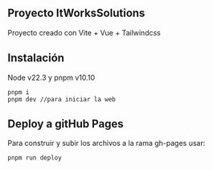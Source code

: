 ## Proyecto ItWorksSolutions
Proyecto creado con Vite + Vue + Tailwindcss

## Instalación
Node v22.3 y pnpm v10.10

```
pnpm i
pnpm dev //para iniciar la web
```

## Deploy a gitHub Pages
Para construir y subir los archivos a la rama gh-pages usar:
```
pnpm run deploy
```
